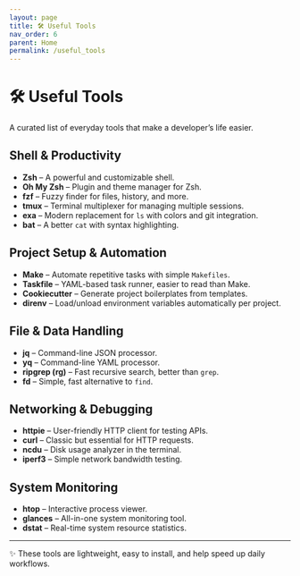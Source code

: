 ```yaml
---
layout: page
title: 🛠️ Useful Tools
nav_order: 6
parent: Home
permalink: /useful_tools
---
```


# 🛠️ Useful Tools

A curated list of everyday tools that make a developer’s life easier.

## Shell & Productivity
- **Zsh** – A powerful and customizable shell.
- **Oh My Zsh** – Plugin and theme manager for Zsh.
- **fzf** – Fuzzy finder for files, history, and more.
- **tmux** – Terminal multiplexer for managing multiple sessions.
- **exa** – Modern replacement for `ls` with colors and git integration.
- **bat** – A better `cat` with syntax highlighting.

## Project Setup & Automation
- **Make** – Automate repetitive tasks with simple `Makefiles`.
- **Taskfile** – YAML-based task runner, easier to read than Make.
- **Cookiecutter** – Generate project boilerplates from templates.
- **direnv** – Load/unload environment variables automatically per project.

## File & Data Handling
- **jq** – Command-line JSON processor.
- **yq** – Command-line YAML processor.
- **ripgrep (rg)** – Fast recursive search, better than `grep`.
- **fd** – Simple, fast alternative to `find`.

## Networking & Debugging
- **httpie** – User-friendly HTTP client for testing APIs.
- **curl** – Classic but essential for HTTP requests.
- **ncdu** – Disk usage analyzer in the terminal.
- **iperf3** – Simple network bandwidth testing.

## System Monitoring
- **htop** – Interactive process viewer.
- **glances** – All-in-one system monitoring tool.
- **dstat** – Real-time system resource statistics.

---
✨ These tools are lightweight, easy to install, and help speed up daily workflows.
